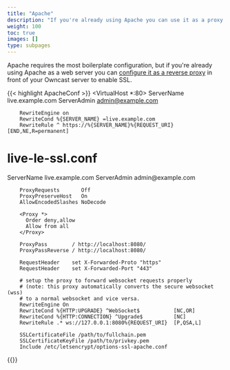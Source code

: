```yaml
---
title: "Apache"
description: "If you're already using Apache you can use it as a proxy."
weight: 100
toc: true
images: []
type: subpages
---
```


Apache requires the most boilerplate configuration, but if you're already using Apache as a web server you can [configure it as a reverse proxy](https://httpd.apache.org/docs/2.4/howto/reverse_proxy.html) in front of your Owncast server to enable SSL.

{{< highlight ApacheConf >}}
<VirtualHost *:80>
        ServerName live.example.com
        ServerAdmin admin@example.com

        RewriteEngine on
        RewriteCond %{SERVER_NAME} =live.example.com
        RewriteRule ^ https://%{SERVER_NAME}%{REQUEST_URI} [END,NE,R=permanent]
</VirtualHost>

# live-le-ssl.conf
<IfModule mod_ssl.c>
<VirtualHost *:443>
        ServerName live.example.com
        ServerAdmin admin@example.com

        ProxyRequests       Off
        ProxyPreserveHost   On
        AllowEncodedSlashes NoDecode

        <Proxy *>
          Order deny,allow
          Allow from all
        </Proxy>

        ProxyPass        / http://localhost:8080/
        ProxyPassReverse / http://localhost:8080/

        RequestHeader    set X-Forwarded-Proto "https"
        RequestHeader    set X-Forwarded-Port "443"

        # setup the proxy to forward websocket requests properly
        # (note: this proxy automatically converts the secure websocket (wss)
        # to a normal websocket and vice versa.
        RewriteEngine On
        RewriteCond %{HTTP:UPGRADE} ^WebSocket$           [NC,OR]
        RewriteCond %{HTTP:CONNECTION} ^Upgrade$          [NC]
        RewriteRule .* ws://127.0.0.1:8080%{REQUEST_URI}  [P,QSA,L]

        SSLCertificateFile /path/to/fullchain.pem
        SSLCertificateKeyFile /path/to/privkey.pem
        Include /etc/letsencrypt/options-ssl-apache.conf
</VirtualHost>
</IfModule>
{{</ highlight >}}

